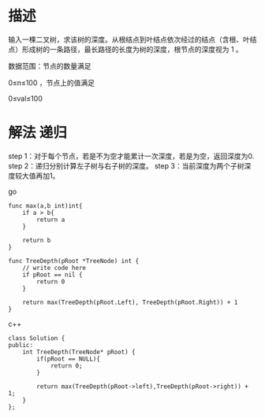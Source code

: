 # 描述
输入一棵二叉树，求该树的深度。从根结点到叶结点依次经过的结点（含根、叶结点）形成树的一条路径，最长路径的长度为树的深度，根节点的深度视为 1 。

数据范围：节点的数量满足 

0≤n≤100 ，节点上的值满足 

0≤val≤100


# 解法 递归

step 1：对于每个节点，若是不为空才能累计一次深度，若是为空，返回深度为0.
step 2：递归分别计算左子树与右子树的深度。
step 3：当前深度为两个子树深度较大值再加1。

go
```
func max(a,b int)int{
    if a > b{
        return a
    }

    return b
}

func TreeDepth(pRoot *TreeNode) int {
	// write code here
	if pRoot == nil {
		return 0
	}

	return max(TreeDepth(pRoot.Left), TreeDepth(pRoot.Right)) + 1
}
```

c++
```
class Solution {
public:
    int TreeDepth(TreeNode* pRoot) {
		if(pRoot == NULL){
			return 0;
		}

		return max(TreeDepth(pRoot->left),TreeDepth(pRoot->right)) + 1;
    }
};

```